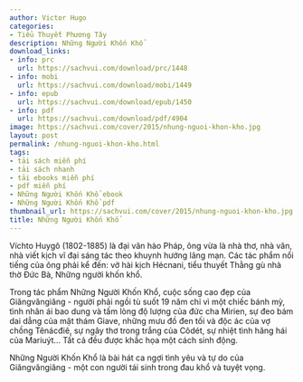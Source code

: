 ```yaml
---
author: Victor Hugo
categories:
- Tiểu Thuyết Phương Tây
description: Những Người Khốn Khổ
download_links:
- info: prc
  url: https://sachvui.com/download/prc/1448
- info: mobi
  url: https://sachvui.com/download/mobi/1449
- info: epub
  url: https://sachvui.com/download/epub/1450
- info: pdf
  url: https://sachvui.com/download/pdf/4904
image: https://sachvui.com/cover/2015/nhung-nguoi-khon-kho.jpg
layout: post
permalink: /nhung-nguoi-khon-kho.html
tags:
- tải sách miễn phí
- tải sách nhanh
- tải ebooks miễn phí
- pdf miễn phí
- Những Người Khốn Khổ ebook
- Những Người Khốn Khổ pdf
thumbnail_url: https://sachvui.com/cover/2015/nhung-nguoi-khon-kho.jpg
title: Những Người Khốn Khổ
---
```


 <div class="item-desc text-justify"> <p>Víchto Huygô (1802-1885) là đại văn hào Pháp, ông vừa là nhà thơ, nhà văn, nhà viết kịch vĩ đại sáng tác theo khuynh hướng lãng mạn. Các tác phẩm nổi tiếng của ông phải kể đến: vở hài kịch Hécnani, tiểu thuyết Thằng gù nhà thờ Đức Bà, Những người khốn khổ.</p><p>Trong tác phẩm Những Người Khốn Khổ, cuộc sống cao đẹp của Giăngvăngiăng - người phải ngồi tù suốt 19 năm chỉ vì một chiếc bánh mỳ, tình nhân ái bao dung và tấm lòng độ lượng của đức cha Mirien, sự đeo bám dai dẳng của mật thám Giave, những mưu đồ đen tối và độc ác của vợ chồng Tênácđiê, sự ngây thơ trong trắng của Côdét, sự nhiệt tình hăng hái của Mariuýt... Tất cả đều được khắc họa một cách sinh động.</p><p>Những Người Khốn Khổ là bài hát ca ngợi tình yêu và tự do của Giăngvăngiăng - một con người tái sinh trong đau khổ và tuyệt vọng.</p> </div>